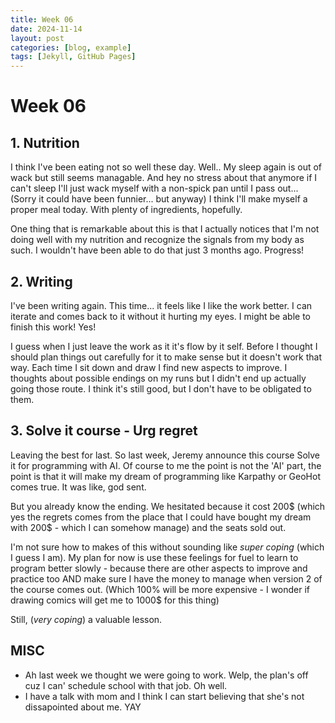```yaml
---
title: Week 06
date: 2024-11-14
layout: post
categories: [blog, example]
tags: [Jekyll, GitHub Pages]
---
```


# Week 06

## 1. Nutrition

I think I've been eating not so well these day. Well.. My sleep again is out of wack but still seems managable. And hey no stress about that anymore if I can't sleep I'll just wack myself with a non-spick pan until I pass out... (Sorry it could have been funnier... but anyway) I think I'll make myself a proper meal today. With plenty of ingredients, hopefully.

One thing that is remarkable about this is that I actually notices that I'm not doing well with my nutrition and recognize the signals from my body as such. I wouldn't have been able to do that just 3 months ago. Progress! 

## 2. Writing

I've been writing again. This time... it feels like I like the work better. I can iterate and comes back to it without it hurting my eyes. I might be able to finish this work! Yes!

I guess when I just leave the work as it it's flow by it self. Before I thought I should plan things out carefully for it to make sense but it doesn't work that way. Each time I sit down and draw I find new aspects to improve. I thoughts about possible endings on my runs but I didn't end up actually going those route. I think it's still good, but I don't have to be obligated to them.

## 3. Solve it course - Urg regret

Leaving the best for last. 
So last week, Jeremy announce this course Solve it for programming with AI. Of course to me the point is not the 'AI' part, the point is that it will make my dream of programming like Karpathy or GeoHot comes true. It was like, god sent.

But you already know the ending. We hesitated because it cost 200$ (which yes the regrets comes from the place that I could have bought my dream with 200$ - which I can somehow manage) and the seats sold out.

I'm not sure how to makes of this without sounding like *super coping* (which I guess I am). My plan for now is use these feelings for fuel to learn to program better slowly - because there are other aspects to improve and practice too AND make sure I have the money to manage when version 2 of the course comes out. (Which 100% will be more expensive - I wonder if drawing comics will get me to 1000$ for this thing)

Still, (*very coping*) a valuable lesson.

## MISC
- Ah last week we thought we were going to work. Welp, the plan's off cuz I can' schedule school with that job. Oh well.
- I have a talk with mom and I think I can start believing that she's not dissapointed about me. YAY

